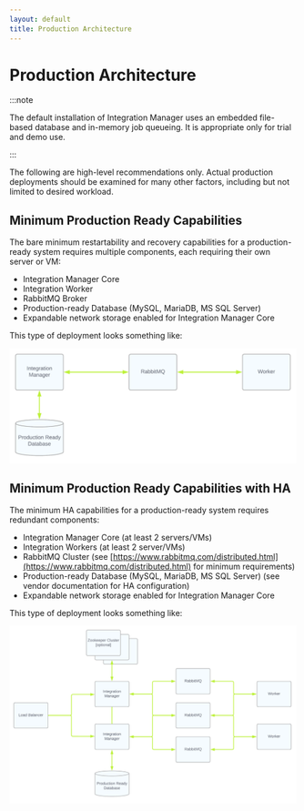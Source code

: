 ```yaml
---
layout: default
title: Production Architecture
---
```

# Production Architecture

:::note 

The default installation of Integration Manager uses an embedded file-based database and in-memory job queueing. It is appropriate only for trial and demo use.

:::

The following are high-level recommendations only. Actual production deployments should be examined for many other factors, including but not limited to desired workload.

## Minimum Production Ready Capabilities

The bare minimum restartability and recovery capabilities for a production-ready system requires multiple components, each requiring their own server or VM:
* Integration Manager Core
* Integration Worker
* RabbitMQ Broker
* Production-ready Database (MySQL, MariaDB, MS SQL Server)
* Expandable network storage enabled for Integration Manager Core

This type of deployment looks something like:

![](/img/Integration-Manager-Production-Deployment-Min.png)

## Minimum Production Ready Capabilities with HA

The minimum HA capabilities for a production-ready system requires redundant components:
* Integration Manager Core (at least 2 servers/VMs)
* Integration Workers (at least 2 server/VMs)
* RabbitMQ Cluster (see [https://www.rabbitmq.com/distributed.html](https://www.rabbitmq.com/distributed.html) for minimum requirements)
* Production-ready Database (MySQL, MariaDB, MS SQL Server) (see vendor documentation for HA configuration)
* Expandable network storage enabled for Integration Manager Core

This type of deployment looks something like:

![](/img/Integration-Manager-Production-Deployment-HA.png)